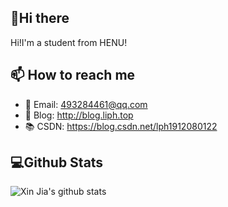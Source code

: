 ## 👋Hi there 
Hi!I'm a student from HENU!
## 📫 How to reach me
- 📧 Email: 493284461@qq.com
- 📝 Blog:  http://blog.liph.top
- 📚 CSDN:  https://blog.csdn.net/lph1912080122

## 💻Github Stats
![Xin Jia's github stats](https://github-readme-stats.vercel.app/api?username=lipenghuihenu&show_icons=true&theme=highcontrast)

